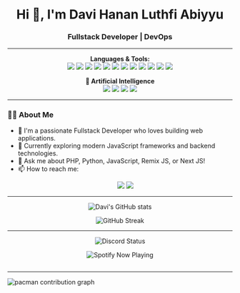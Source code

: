 <!-- <p align="center">
  <img src="https://avatars.githubusercontent.com/u/9919?s=200&v=4" width="120" alt="Avatar"/>
</p> -->

<h1 align="center">Hi 👋, I'm Davi Hanan Luthfi Abiyyu</h1>
<h3 align="center">Fullstack Developer | DevOps</h3>

---

<p align="center">
  <b>Languages & Tools:</b><br/>
  <img src="https://img.shields.io/badge/PHP-777BB4?style=for-the-badge&logo=php&logoColor=white"/>
  <img src="https://img.shields.io/badge/Python-3776AB?style=for-the-badge&logo=python&logoColor=white"/>
  <img src="https://img.shields.io/badge/JavaScript-F7DF1E?style=for-the-badge&logo=javascript&logoColor=black"/>
  <img src="https://img.shields.io/badge/Remix-000000?style=for-the-badge&logo=remix&logoColor=white"/>
  <img src="https://img.shields.io/badge/Next.js-000000?style=for-the-badge&logo=nextdotjs&logoColor=white"/>
  <img src="https://img.shields.io/badge/Flutter-02569B?style=for-the-badge&logo=flutter&logoColor=white">
  <img src="https://img.shields.io/badge/Laravel-FF2D20?style=for-the-badge&logo=laravel&logoColor=white">
  <img src="https://img.shields.io/badge/redis-CC0000.svg?&style=for-the-badge&logo=redis&logoColor=white">
  <img src="https://img.shields.io/badge/Supabase-181818?style=for-the-badge&logo=supabase&logoColor=white">
  <img src="https://img.shields.io/badge/PostgreSQL-green?style=for-the-badge">
  <img src="https://img.shields.io/badge/MySQL-005C84?style=for-the-badge&logo=mysql&logoColor=white">
  <img src="https://img.shields.io/badge/PocketBase-B8DBE4?style=for-the-badge&logo=PocketBase&logoColor=white">
</p>
<p align="center">
  <b>🤖 Artificial Intelligence  </b><br/>
  <img src="https://img.shields.io/badge/ChatGPT-74aa9c?style=for-the-badge&logo=openai&logoColor=white"/>
  <img src="https://img.shields.io/badge/-HuggingFace-FDEE21?style=for-the-badge&logo=HuggingFace&logoColor=black"/>
  <img src="https://img.shields.io/badge/github%20copilot-000000?style=for-the-badge&logo=githubcopilot&logoColor=white"/>
  <img src="https://img.shields.io/badge/Google%20Gemini-8E75B2?style=for-the-badge&logo=googlegemini&logoColor=white"/>
  
</p>

---

### 👨‍💻 About Me

- 🔭 I'm a passionate Fullstack Developer who loves building web applications.
- 🌱 Currently exploring modern JavaScript frameworks and backend technologies.
- 💬 Ask me about PHP, Python, JavaScript, Remix JS, or Next JS!
- 📫 How to reach me:
  <p align="center">
    <a href="mailto:davihanan05@gmail.com"><img src="https://img.shields.io/badge/Gmail-D14836?style=for-the-badge&logo=gmail&logoColor=white"></a> <a href="#"><img src="https://img.shields.io/badge/website-000000?style=for-the-badge&logo=About.me&logoColor=white"></a>
</p>

---

<p align="center">
  <img src="https://github-readme-stats.vercel.app/api?username=NekoMorie&show_icons=true&theme=radical" alt="Davi's GitHub stats"/>
</p>

<p align="center">
  <img src="https://github-readme-streak-stats.herokuapp.com/?user=NekoMorie&theme=radical" alt="GitHub Streak"/>
</p>

---

<p align="center">

  <img src="https://lanyard.cnrad.dev/api/412564100422565898" alt="Discord Status"/>
</p>

<p align="center">
  
  <img src="https://spotify-github-profile.kittinanx.com/api/view?uid=31vj2lm6taa3m2tixjdibo4srylm&cover_image=true&theme=default&show_offline=false&background_color=121212&interchange=true&bar_color=b14e4e" alt="Spotify Now Playing"/>
  
</p>

##

---

<picture>
  <source media="(prefers-color-scheme: dark)" srcset="https://raw.githubusercontent.com/USERNAME/USERNAME/output/pacman-contribution-graph-dark.svg">
  <source media="(prefers-color-scheme: light)" srcset="https://raw.githubusercontent.com/USERNAME/USERNAME/output/pacman-contribution-graph.svg">
  <img alt="pacman contribution graph" src="https://raw.githubusercontent.com/USERNAME/USERNAME/output/pacman-contribution-graph.svg">
</picture>

###
